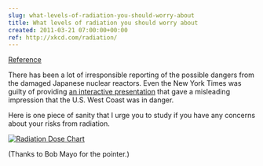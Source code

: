 ```yaml
---  
slug: what-levels-of-radiation-you-should-worry-about
title: What levels of radiation you should worry about
created: 2011-03-21 07:00:00+00:00
ref: http://xkcd.com/radiation/
---  
```

[Reference](http://xkcd.com/radiation/)
 
There has been a lot of irresponsible reporting of the possible dangers from the damaged Japanese nuclear reactors.  Even the New York Times was guilty of providing [an interactive presentation](http://www.nytimes.com/interactive/2011/03/16/science/plume-graphic.html) that gave a misleading impression that the U.S. West Coast was in danger.

Here is one piece of sanity that I urge you to study if you have any concerns about your risks from radiation.

[![Radiation Dose Chart](http://imgs.xkcd.com/blag/radiation.png)](http://xkcd.com/radiation/)

(Thanks to Bob Mayo for the pointer.)
